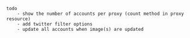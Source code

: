     todo
        - show the number of accounts per proxy (count method in proxy resource)
        - add twitter filter options
        - update all accounts when image(s) are updated
